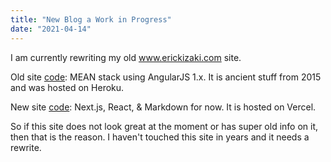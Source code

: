 ```yaml
---
title: "New Blog a Work in Progress"
date: "2021-04-14"
---
```


I am currently rewriting my old <a href="www.erickizaki.com">www.erickizaki.com</a> site.

Old site <a href="https://github.com/KamiMoon/angular_full" target="_blank">code</a>: MEAN stack using AngularJS 1.x. It is ancient stuff from 2015 and was hosted on Heroku.

New site <a href="https://github.com/KamiMoon/nextjs-blog" target="_blank">code</a>: Next.js, React, & Markdown for now. It is hosted on Vercel.

So if this site does not look great at the moment or has super old info on it, then that is the reason. I haven't touched this site in years and it needs a rewrite.
